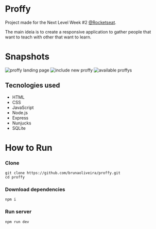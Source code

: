 # Proffy
Project made for the Next Level Week #2 [@Rocketseat](https://github.com/Rocketseat).

The main ideia is to create a responsive application to gather people that want to teach with other that want to learn.

# Snapshots
![proffy landing page](https://user-images.githubusercontent.com/7097408/89836413-18930e00-db3d-11ea-8a82-283a0585ca51.png)
![include new proffy](https://user-images.githubusercontent.com/7097408/89836423-1df05880-db3d-11ea-8e5e-35315e7ee78b.png)
![available proffys](https://user-images.githubusercontent.com/7097408/89836426-20eb4900-db3d-11ea-94a4-40e4624df9c8.png)

## Tecnologies used
- HTML
- CSS
- JavaScript
- Node.js
- Express
- Nunjucks
- SQLite

# How to Run
### Clone
```
git clone https://github.com/brunaoliveira/proffy.git
cd proffy
```

### Download dependencies
```
npm i
```

### Run server
```
npm run dev
```
